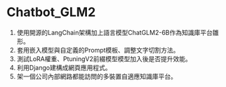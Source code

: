 # Chatbot_GLM2
1.	使用開源的LangChain架構加上語言模型ChatGLM2-6B作為知識庫平台雛形。
2.	套用嵌入模型與自定義的Prompt模板、調整文字切割方法。
3.	測試LoRA權重、PtuningV2前綴模型模型加入後是否提升效能。
4.	利用Django建構成網頁應用程式。
5.	架一個公司內部網路都能訪問的多裝置自適應知識庫平台。
